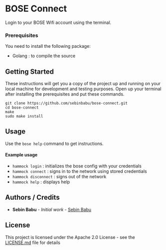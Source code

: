 # BOSE Connect

Login to your BOSE Wifi account using the terminal.

### Prerequisites

You need to install the following package: 
* Golang : to compile the source

## Getting Started

These instructions will get you a copy of the project up and running on your local machine for development and testing purposes. Open up your terminal after installing the prerequisites and put these commands.

```
git clone https://github.com/sebinbabu/bose-connect.git
cd bose-connect
make
sudo make install
```
## Usage

Use the ```bose help``` command to get instructions.

#### Example usage

* ```hammock login``` : initializes the bose config with your credentials
* ```hammock connect``` : signs in to the network using stored credentials
* ```hammock disconnect``` : signs out of the network
* ```hammock help``` : displays help

## Authors / Credits

* **Sebin Babu** - *Initial work* - [Sebin Babu](https://github.com/sebinbabu)

## License

This project is licensed under the Apache 2.0 License - see the [LICENSE.md](LICENSE.md) file for details

